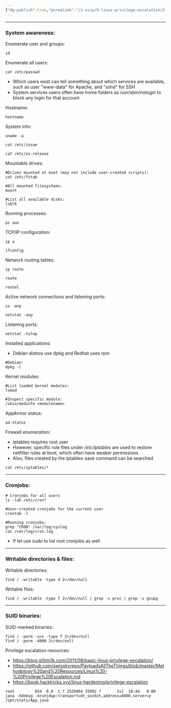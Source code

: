 ```yaml
---
{"dg-publish":true,"permalink":"/1-oscp/9-linux-privilege-escalation/2-manual-enumeration/"}
---
```


---------
### System awareness:

Enumerate user and groups:
```
id
```

Enumerate all users:
```
cat /etc/passwd
```
- Which users exist can tell something about which services are available, such as user "www-data" for Apache, and "sshd" for SSH
- System services users often have home folders as /usr/sbin/nologin to block any login for that account

Hostname:
```
hostname
```

System info:
```
uname -a

cat /etc/issue

cat /etc/os-release
```

Mountable drives:
```
#Drives mounted at boot (may not include user-created scripts):
cat /etc/fstab

#All mounted filesystems:
mount

#List all available disks:
lsblk
```

Running processes:
```
ps aux
```

TCP/IP configuration:
```
ip a

ifconfig
```

Network routing tables:
```
ip route

route

routel
```

Active network connections and listening ports:
```
ss -anp

netstat -anp
```

Listening ports:
```
netstat -tulnp
```

Installed applications:
- Debian distros use dpkg and Redhat uses rpm
```
#Debian:
dpkg -l
```

Kernel modules:
```
#List loaded kernel modules:
lsmod

#Inspect specific module:
/sbin/modinfo <modulename>
```

AppArmor status:
```
aa-status
```

Firewall enumeration:
- iptables requires root user
- However, specific rule files under */etc/iptables* are used to restore netfilter rules at boot, which often have weaker permissions
- Also, files created by the iptables-save command can be searched
```
cat /etc/iptables/*
```
-------------
### Cronjobs:
```
# Cronjobs for all users
ls -lah /etc/cron*

#User-created cronjobs for the current user
crontab -l

#Running cronjobs:
grep "CRON" /var/log/syslog
cat /var/log/cron.log
```
- If let use sudo to list root cronjobs as well
----------
### Writable directories & files:

Writable  directories:
```
find / -writable -type d 2>/dev/null
```

Writable files:
```
find / -writable -type f 2>/dev/null | grep -v proc | grep -v gnupg
```
----------
### SUID binaries:

SUID-marked binaries:
```
find / -perm -u=s -type f 2>/dev/null
find / -perm -4000 2>/dev/null
```

Privilege escalation resources:
- https://blog.g0tmi1k.com/2011/08/basic-linux-privilege-escalation/
- https://github.com/swisskyrepo/PayloadsAllTheThings/blob/master/Methodology%20and%20Resources/Linux%20-%20Privilege%20Escalation.md
- https://book.hacktricks.xyz/linux-hardening/privilege-escalation

```
root         854  0.0  1.7 2528964 35092 ?       Ssl  18:44   0:00 java -Xdebug -Xrunjdwp:transport=dt_socket,address=8000,server=y /opt/stats/App.java
```
